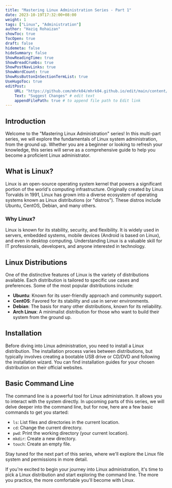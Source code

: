```yaml
---
title: "Mastering Linux Administration Series - Part 1"
date: 2023-10-19T17:32:00+08:00
weight: 1
tags: ["Linux", "Administration"]
author: "Haziq Rohaizan"
showToc: true
TocOpen: true
draft: false
hidemeta: false
hideSummary: false
ShowReadingTime: true
ShowBreadCrumbs: true
ShowPostNavLinks: true
ShowWordCount: true
ShowRssButtonInSectionTermList: true
UseHugoToc: true
editPost:
    URL: "https://github.com/mhrk04/mhrk04.github.io/edit/main/content/"
    Text: "Suggest Changes" # edit text
    appendFilePath: true # to append file path to Edit link
---
```


## Introduction

Welcome to the "Mastering Linux Administration" series! In this multi-part series, we will explore the fundamentals of Linux system administration, from the ground up. Whether you are a beginner or looking to refresh your knowledge, this series will serve as a comprehensive guide to help you become a proficient Linux administrator.

## What is Linux?

Linux is an open-source operating system kernel that powers a significant portion of the world's computing infrastructure. Originally created by Linus Torvalds in 1991, Linux has grown into a diverse ecosystem of operating systems known as Linux distributions (or "distros"). These distros include Ubuntu, CentOS, Debian, and many others.

### Why Linux?

Linux is known for its stability, security, and flexibility. It is widely used in servers, embedded systems, mobile devices (Android is based on Linux), and even in desktop computing. Understanding Linux is a valuable skill for IT professionals, developers, and anyone interested in technology.

## Linux Distributions

One of the distinctive features of Linux is the variety of distributions available. Each distribution is tailored to specific use cases and preferences. Some of the most popular distributions include:

- **Ubuntu**: Known for its user-friendly approach and community support.
- **CentOS**: Favored for its stability and use in server environments.
- **Debian**: The basis for many other distributions, known for its reliability.
- **Arch Linux**: A minimalist distribution for those who want to build their system from the ground up.

## Installation

Before diving into Linux administration, you need to install a Linux distribution. The installation process varies between distributions, but typically involves creating a bootable USB drive or CD/DVD and following the installation wizard. You can find installation guides for your chosen distribution on their official websites.

## Basic Command Line

The command line is a powerful tool for Linux administration. It allows you to interact with the system directly. In upcoming parts of this series, we will delve deeper into the command line, but for now, here are a few basic commands to get you started:

- `ls`: List files and directories in the current location.
- `cd`: Change the current directory.
- `pwd`: Print the working directory (your current location).
- `mkdir`: Create a new directory.
- `touch`: Create an empty file.

Stay tuned for the next part of this series, where we'll explore the Linux file system and permissions in more detail.

If you're excited to begin your journey into Linux administration, it's time to pick a Linux distribution and start exploring the command line. The more you practice, the more comfortable you'll become with Linux.


